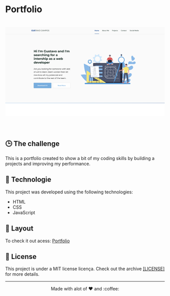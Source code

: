 # Portfolio

<h1 align="center">
    <img alt="Portfolio" title="Portfolio" src="./assets/images/Portfolio - Gustavo Campos.png" width="820px" />
</h1>

<br>

## 🕒 The challenge
This is a portfolio created to show a bit of my coding skills by building a projects and improving my performance.

## 🚀 Technologie

This project was developed using the following technologies:

- HTML
- CSS
- JavaScript


## 🔖 Layout
To check it out acess: <a target="_blank" href="https://gustavodev1998.github.io/portfolio/">Portfolio</a>

## :memo: License

This project is under a MIT license licença. Check out the archive
<a href="https://github.com/gustavodev1998/portfolio/blob/main/LICENSE" target="_blank" >[LICENSE] </a> for more details.

---

<p align="center"> Made with alot of ♥ and :coffee: </p>
